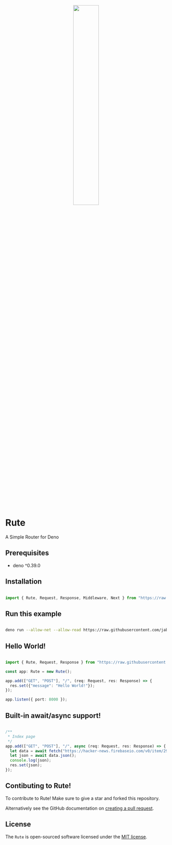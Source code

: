 <p align="center">
<image src="https://raw.githubusercontent.com/jabernardo/rute/master/assets/rute.png" width="40%" height="40%" />
</p>

# Rute 
A Simple Router for Deno

## Prerequisites

- deno ^0.39.0

## Installation

```ts

import { Rute, Request, Response, Middleware, Next } from "https://raw.githubusercontent.com/jabernardo/rute/master/mod.ts";

```

## Run this example

```sh

deno run --allow-net --allow-read https://raw.githubusercontent.com/jabernardo/rute/master/example/app.ts

```

## Hello World!

```ts

import { Rute, Request, Response } from "https://raw.githubusercontent.com/jabernardo/rute/master/mod.ts";

const app: Rute = new Rute();

app.add(["GET", "POST"], "/", (req: Request, res: Response) => {
  res.set({"message": "Hello World!"});
});

app.listen({ port: 8000 });

```

## Built-in await/async support!

```ts

/**
 * Index page
 */
app.add(["GET", "POST"], "/", async (req: Request, res: Response) => {
  let data = await fetch("https://hacker-news.firebaseio.com/v0/item/2921983.json?print=pretty");
  let json = await data.json();
  console.log(json);
  res.set(json);
});


```

## Contibuting to Rute!
To contribute to Rute! Make sure to give a star and forked this repository.

Alternatively see the GitHub documentation on [creating a pull request](https://help.github.com/en/github/collaborating-with-issues-and-pull-requests/creating-a-pull-request).

## License
The `Rute` is open-sourced software licensed under the [MIT license](http://opensource.org/licenses/MIT).
